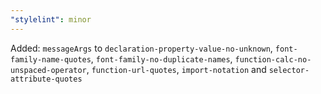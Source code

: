```yaml
---
"stylelint": minor
---
```


Added: `messageArgs` to `declaration-property-value-no-unknown`, `font-family-name-quotes`, `font-family-no-duplicate-names`, `function-calc-no-unspaced-operator`, `function-url-quotes`, `import-notation` and `selector-attribute-quotes`
